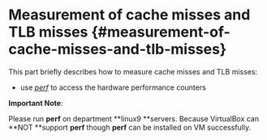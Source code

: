 # Measurement of cache misses and TLB misses {#measurement-of-cache-misses-and-tlb-misses}

This part briefly describes how to measure cache misses and TLB misses:

* use [_perf_](https://perf.wiki.kernel.org/index.php/Main_Page) to access the hardware performance counters

**Important Note**:

Please run **perf** on department **linux9 **servers. Because VirtualBox can **NOT **support  **perf**  though  **perf**  can be installed on VM successfully.

